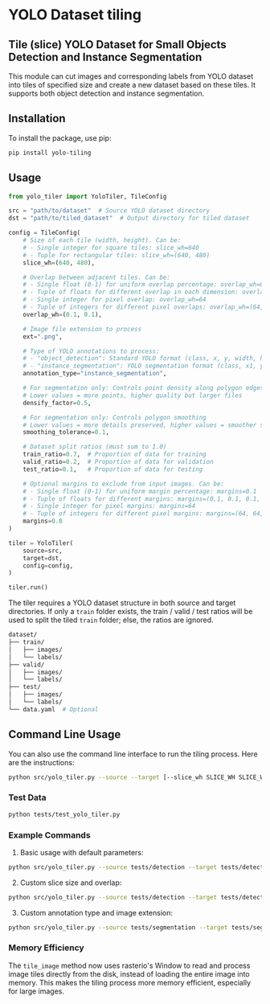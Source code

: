 # YOLO Dataset tiling

## Tile (slice) YOLO Dataset for Small Objects Detection and Instance Segmentation

This module can cut images and corresponding labels from YOLO dataset into tiles of specified size and create a
new dataset based on these tiles. It supports both object detection and instance segmentation.

## Installation

To install the package, use pip:

```bash
pip install yolo-tiling
```

## Usage

```python
from yolo_tiler import YoloTiler, TileConfig

src = "path/to/dataset"  # Source YOLO dataset directory
dst = "path/to/tiled_dataset"  # Output directory for tiled dataset

config = TileConfig(
    # Size of each tile (width, height). Can be:
    # - Single integer for square tiles: slice_wh=640
    # - Tuple for rectangular tiles: slice_wh=(640, 480)
    slice_wh=(640, 480),

    # Overlap between adjacent tiles. Can be:
    # - Single float (0-1) for uniform overlap percentage: overlap_wh=0.1
    # - Tuple of floats for different overlap in each dimension: overlap_wh=(0.1, 0.1)
    # - Single integer for pixel overlap: overlap_wh=64
    # - Tuple of integers for different pixel overlaps: overlap_wh=(64, 48)
    overlap_wh=(0.1, 0.1),

    # Image file extension to process
    ext=".png",

    # Type of YOLO annotations to process:
    # - "object_detection": Standard YOLO format (class, x, y, width, height)
    # - "instance_segmentation": YOLO segmentation format (class, x1, y1, x2, y2, ...)
    annotation_type="instance_segmentation",

    # For segmentation only: Controls point density along polygon edges
    # Lower values = more points, higher quality but larger files
    densify_factor=0.5,

    # For segmentation only: Controls polygon smoothing
    # Lower values = more details preserved, higher values = smoother shapes
    smoothing_tolerance=0.1,

    # Dataset split ratios (must sum to 1.0)
    train_ratio=0.7,  # Proportion of data for training
    valid_ratio=0.2,  # Proportion of data for validation
    test_ratio=0.1,   # Proportion of data for testing

    # Optional margins to exclude from input images. Can be:
    # - Single float (0-1) for uniform margin percentage: margins=0.1
    # - Tuple of floats for different margins: margins=(0.1, 0.1, 0.1, 0.1)
    # - Single integer for pixel margins: margins=64
    # - Tuple of integers for different pixel margins: margins=(64, 64, 64, 64)
    margins=0.0
)

tiler = YoloTiler(
    source=src,
    target=dst,
    config=config,
)

tiler.run()
```

The tiler requires a YOLO dataset structure in both source and target directories. If only a `train` folder exists, the train / valid / test ratios will be used to split the tiled `train` folder; else, the ratios are ignored.

```bash
dataset/
├── train/
│   ├── images/
│   └── labels/
├── valid/
│   ├── images/
│   └── labels/
├── test/
│   ├── images/
│   └── labels/
└── data.yaml  # Optional
```

## Command Line Usage

You can also use the command line interface to run the tiling process. Here are the instructions:

```bash
python src/yolo_tiler.py --source --target [--slice_wh SLICE_WH SLICE_WH] [--overlap_wh OVERLAP_WH OVERLAP_WH] [--ext EXT] [--annotation_type ANNOTATION_TYPE] [--densify_factor DENSIFY_FACTOR] [--smoothing_tolerance SMOOTHING_TOLERANCE] [--train_ratio TRAIN_RATIO] [--valid_ratio VALID_RATIO] [--test_ratio TEST_RATIO]
```

### Test Data
```bash
python tests/test_yolo_tiler.py
```

### Example Commands

1. Basic usage with default parameters:
```bash
python src/yolo_tiler.py --source tests/detection --target tests/detection_tiled
```

2. Custom slice size and overlap:
```bash
python src/yolo_tiler.py --source tests/detection --target tests/detection_tiled --slice_wh 640 480 --overlap_wh 0.1 0.1
```

3. Custom annotation type and image extension:
```bash
python src/yolo_tiler.py --source tests/segmentation --target tests/segmentation_tiled --annotation_type instance_segmentation --ext .jpg
```

### Memory Efficiency

The `tile_image` method now uses rasterio's Window to read and process image tiles directly from the disk, instead of loading the entire image into memory. This makes the tiling process more memory efficient, especially for large images.
